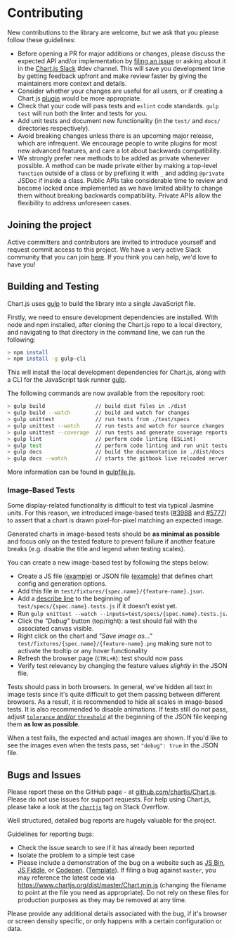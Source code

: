 # Contributing

New contributions to the library are welcome, but we ask that you please follow these guidelines:

- Before opening a PR for major additions or changes, please discuss the expected API and/or implementation by [filing an issue](https://github.com/chartjs/Chart.js/issues) or asking about it in the [Chart.js Slack](https://chartjs-slack.herokuapp.com/) #dev channel. This will save you development time by getting feedback upfront and make review faster by giving the maintainers more context and details.
- Consider whether your changes are useful for all users, or if creating a Chart.js [plugin](plugins.md) would be more appropriate.
- Check that your code will pass tests and `eslint` code standards. `gulp test` will run both the linter and tests for you.
- Add unit tests and document new functionality (in the `test/` and `docs/` directories respectively).
- Avoid breaking changes unless there is an upcoming major release, which are infrequent. We encourage people to write plugins for most new advanced features, and care a lot about backwards compatibility.
- We strongly prefer new methods to be added as private whenever possible. A method can be made private either by making a top-level `function` outside of a class or by prefixing it with `_` and adding `@private` JSDoc if inside a class. Public APIs take considerable time to review and become locked once implemented as we have limited ability to change them without breaking backwards compatibility. Private APIs allow the flexibility to address unforeseen cases.

## Joining the project

Active committers and contributors are invited to introduce yourself and request commit access to this project. We have a very active Slack community that you can join [here](https://chartjs-slack.herokuapp.com/). If you think you can help, we'd love to have you!

## Building and Testing

Chart.js uses <a href="https://gulpjs.com/" target="_blank">gulp</a> to build the library into a single JavaScript file.

Firstly, we need to ensure development dependencies are installed. With node and npm installed, after cloning the Chart.js repo to a local directory, and navigating to that directory in the command line, we can run the following:

```bash
> npm install
> npm install -g gulp-cli
```

This will install the local development dependencies for Chart.js, along with a CLI for the JavaScript task runner <a href="https://gulpjs.com/" target="_blank">gulp</a>.

The following commands are now available from the repository root:

```bash
> gulp build                // build dist files in ./dist
> gulp build --watch        // build and watch for changes
> gulp unittest             // run tests from ./test/specs
> gulp unittest --watch     // run tests and watch for source changes
> gulp unittest --coverage  // run tests and generate coverage reports in ./coverage
> gulp lint                 // perform code linting (ESLint)
> gulp test                 // perform code linting and run unit tests
> gulp docs                 // build the documentation in ./dist/docs
> gulp docs --watch         // starts the gitbook live reloaded server
```

More information can be found in [gulpfile.js](https://github.com/chartjs/Chart.js/blob/master/gulpfile.js).

### Image-Based Tests

Some display-related functionality is difficult to test via typical Jasmine units. For this reason, we introduced image-based tests ([#3988](https://github.com/chartjs/Chart.js/pull/3988) and [#5777](https://github.com/chartjs/Chart.js/pull/5777)) to assert that a chart is drawn pixel-for-pixel matching an expected image.

Generated charts in image-based tests should be **as minimal as possible** and focus only on the tested feature to prevent failure if another feature breaks (e.g. disable the title and legend when testing scales).

You can create a new image-based test by following the steps below:
- Create a JS file ([example](https://github.com/chartjs/Chart.js/blob/f7b671006a86201808402c3b6fe2054fe834fd4a/test/fixtures/controller.bubble/radius-scriptable.js)) or JSON file ([example](https://github.com/chartjs/Chart.js/blob/4b421a50bfa17f73ac7aa8db7d077e674dbc148d/test/fixtures/plugin.filler/fill-line-dataset.json)) that defines chart config and generation options.
- Add this file in `test/fixtures/{spec.name}/{feature-name}.json`.
- Add a [describe line](https://github.com/chartjs/Chart.js/blob/4b421a50bfa17f73ac7aa8db7d077e674dbc148d/test/specs/plugin.filler.tests.js#L10) to the beginning of `test/specs/{spec.name}.tests.js` if it doesn't exist yet.
- Run `gulp unittest --watch --inputs=test/specs/{spec.name}.tests.js`.
- Click the *"Debug"* button (top/right): a test should fail with the associated canvas visible.
- Right click on the chart and *"Save image as..."* `test/fixtures/{spec.name}/{feature-name}.png` making sure not to activate the tooltip or any hover functionality
- Refresh the browser page (`CTRL+R`): test should now pass
- Verify test relevancy by changing the feature values *slightly* in the JSON file.

Tests should pass in both browsers. In general, we've hidden all text in image tests since it's quite difficult to get them passing between different browsers. As a result, it is recommended to hide all scales in image-based tests. It is also recommended to disable animations. If tests still do not pass, adjust [`tolerance` and/or `threshold`](https://github.com/chartjs/Chart.js/blob/1ca0ffb5d5b6c2072176fd36fa85a58c483aa434/test/jasmine.matchers.js) at the beginning of the JSON file keeping them **as low as possible**.

When a test fails, the expected and actual images are shown. If you'd like to see the images even when the tests pass, set `"debug": true` in the JSON file.

## Bugs and Issues

Please report these on the GitHub page - at <a href="https://github.com/chartjs/Chart.js" target="_blank">github.com/chartjs/Chart.js</a>. Please do not use issues for support requests. For help using Chart.js, please take a look at the [`chartjs`](https://stackoverflow.com/questions/tagged/chartjs) tag on Stack Overflow.

Well structured, detailed bug reports are hugely valuable for the project.

Guidelines for reporting bugs:

 - Check the issue search to see if it has already been reported
 - Isolate the problem to a simple test case
 - Please include a demonstration of the bug on a website such as [JS Bin](https://jsbin.com/), [JS Fiddle](https://jsfiddle.net/), or [Codepen](https://codepen.io/pen/). ([Template](https://codepen.io/pen?template=JXVYzq)). If filing a bug against `master`, you may reference the latest code via https://www.chartjs.org/dist/master/Chart.min.js (changing the filename to point at the file you need as appropriate). Do not rely on these files for production purposes as they may be removed at any time.

Please provide any additional details associated with the bug, if it's browser or screen density specific, or only happens with a certain configuration or data.
